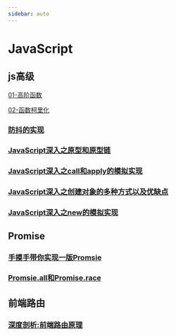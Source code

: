 ```yaml
---
sidebar: auto
---
```


# JavaScript

## js高级
[01-高阶函数](./01-高阶函数.md)

[02-函数柯里化](./02-函数柯里化.md)
### [防抖的实现](./防抖的实现.md)
### [JavaScript深入之原型和原型链](./JavaScript深入之原型和原型链.md)
### [JavaScript深入之call和apply的模拟实现](./JavaScript深入之call和apply的模拟实现.md)
### [JavaScript深入之创建对象的多种方式以及优缺点](./JavaScript深入之创建对象的多种方式以及优缺点.md)
### [JavaScript深入之new的模拟实现](./JavaScript深入之new的模拟实现.md)

## Promise
### [手摸手带你实现一版Promsie](./04-promise手写实现.md)
### [Promsie.all和Promise.race](./Promsie.all和Promise.race.md)

## 前端路由
### [深度剖析:前端路由原理](./深度剖析:前端路由原理.md)

